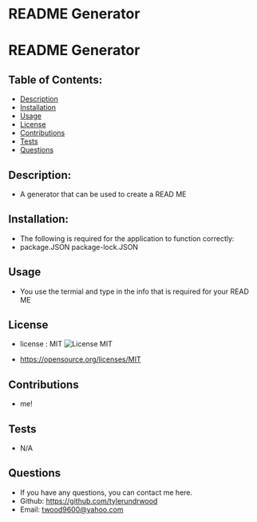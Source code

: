 # README Generator

  # README Generator

  ## Table of Contents:

  * [Description](#description)
  * [Installation](#installation)
  * [Usage](#usage)
  * [License](#license)
  * [Contributions](#contributions)
  * [Tests](#tests)
  * [Questions](#questions)

  ## Description: 
  -  A generator that can be used to create a READ ME

  ## Installation:
  - The following is required for the application to function correctly: 
  - package.JSON package-lock.JSON

  ## Usage
  - You use the termial and type in the info that is required for your READ ME

  ## License
  - license : MIT ![License MIT](https://img.shields.io/badge/License-MIT-yellow.svg)

  - https://opensource.org/licenses/MIT

  ## Contributions
  - me!

  ## Tests
  - N/A

  ## Questions
  - If you have any questions, you can contact me here.
  - Github: https://github.com/tylerundrwood
  - Email: twood9600@yahoo.com

